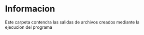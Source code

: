 # Informacion

Este carpeta contendra las salidas de archivos creados mediante la ejecucion del programa

